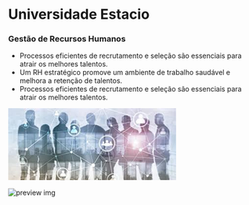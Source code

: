 # Universidade Estacio 
### Gestão de Recursos Humanos

- Processos eficientes de recrutamento e seleção são essenciais para atrair os melhores talentos.
- Um RH estratégico promove um ambiente de trabalho saudável e melhora a retenção de talentos.
- Processos eficientes de recrutamento e seleção são essenciais para atrair os melhores talentos.


![preview img](/preview.jpg) 

![preview img](/preview2.jpg)
